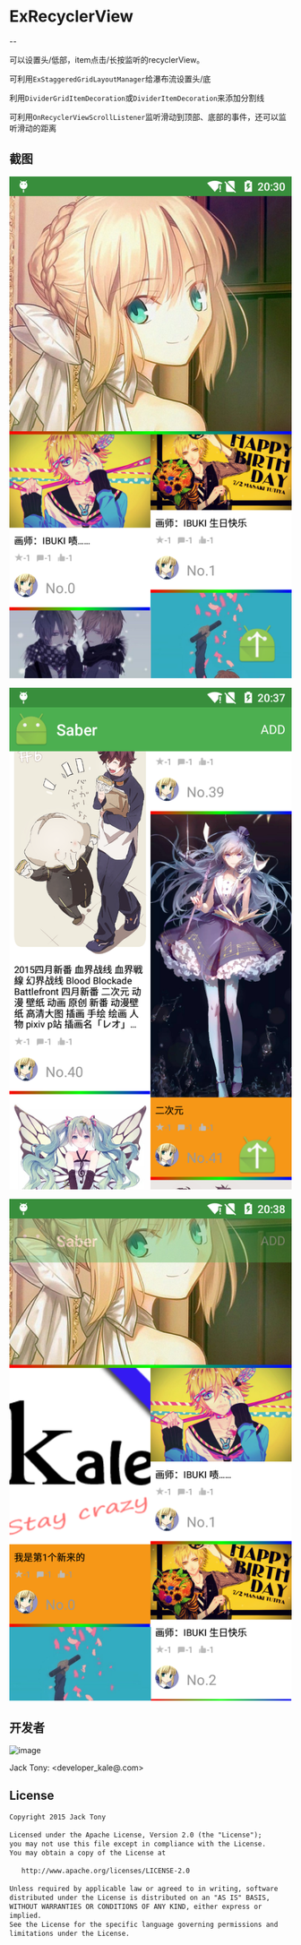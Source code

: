# ExRecyclerView  
--  

可以设置头/低部，item点击/长按监听的recyclerView。  

可利用`ExStaggeredGridLayoutManager`给瀑布流设置头/底

利用`DividerGridItemDecoration`或`DividerItemDecoration`来添加分割线  

可利用`OnRecyclerViewScrollListener`监听滑动到顶部、底部的事件，还可以监听滑动的距离  

## 截图  
![image](./demoPic/demo01.png)  
   
![image](./demoPic/demo02.png)  

![image](./demoPic/demo03.png)  


## 开发者
![image](./demoPic/kale.png)  

Jack Tony: <developer_kale@.com>  


## License

    Copyright 2015 Jack Tony

    Licensed under the Apache License, Version 2.0 (the "License");
    you may not use this file except in compliance with the License.
    You may obtain a copy of the License at

       http://www.apache.org/licenses/LICENSE-2.0

    Unless required by applicable law or agreed to in writing, software
    distributed under the License is distributed on an "AS IS" BASIS,
    WITHOUT WARRANTIES OR CONDITIONS OF ANY KIND, either express or implied.
    See the License for the specific language governing permissions and
    limitations under the License.

 